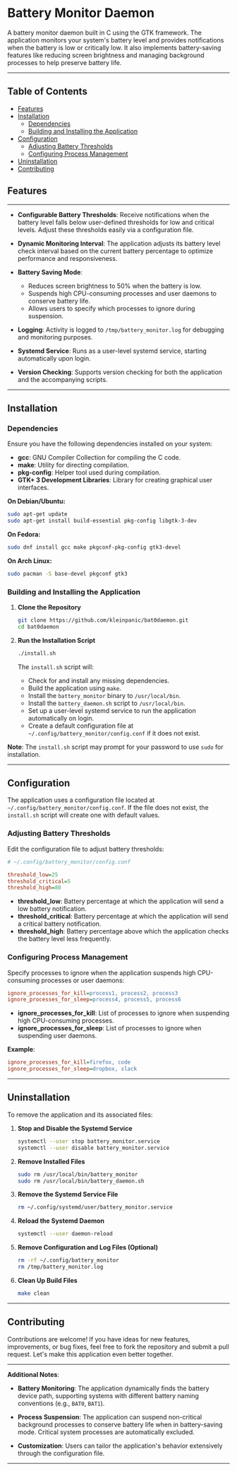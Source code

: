# Battery Monitor Daemon

A battery monitor daemon built in C using the GTK framework. The application monitors your system's battery level and provides notifications when the battery is low or critically low. It also implements battery-saving features like reducing screen brightness and managing background processes to help preserve battery life.

---

## Table of Contents

- [Features](#features)
- [Installation](#installation)
  - [Dependencies](#dependencies)
  - [Building and Installing the Application](#building-and-installing-the-application)
- [Configuration](#configuration)
  - [Adjusting Battery Thresholds](#adjusting-battery-thresholds)
  - [Configuring Process Management](#configuring-process-management)
- [Uninstallation](#uninstallation)
- [Contributing](#contributing)

## Features

---

- **Configurable Battery Thresholds**: Receive notifications when the battery level falls below user-defined thresholds for low and critical levels. Adjust these thresholds easily via a configuration file.

- **Dynamic Monitoring Interval**: The application adjusts its battery level check interval based on the current battery percentage to optimize performance and responsiveness.

- **Battery Saving Mode**:
  - Reduces screen brightness to 50% when the battery is low.
  - Suspends high CPU-consuming processes and user daemons to conserve battery life.
  - Allows users to specify which processes to ignore during suspension.

- **Logging**: Activity is logged to `/tmp/battery_monitor.log` for debugging and monitoring purposes.

- **Systemd Service**: Runs as a user-level systemd service, starting automatically upon login.

- **Version Checking**: Supports version checking for both the application and the accompanying scripts.

---

## Installation

### Dependencies

Ensure you have the following dependencies installed on your system:

- **gcc**: GNU Compiler Collection for compiling the C code.
- **make**: Utility for directing compilation.
- **pkg-config**: Helper tool used during compilation.
- **GTK+ 3 Development Libraries**: Library for creating graphical user interfaces.

**On Debian/Ubuntu:**

```bash
sudo apt-get update
sudo apt-get install build-essential pkg-config libgtk-3-dev
```

**On Fedora:**

```bash
sudo dnf install gcc make pkgconf-pkg-config gtk3-devel
```

**On Arch Linux:**

```bash
sudo pacman -S base-devel pkgconf gtk3
```

### Building and Installing the Application

1. **Clone the Repository**

   ```bash
   git clone https://github.com/kleinpanic/bat0daemon.git
   cd bat0daemon
   ```

2. **Run the Installation Script**

   ```bash
   ./install.sh
   ```

   The `install.sh` script will:

   - Check for and install any missing dependencies.
   - Build the application using `make`.
   - Install the `battery_monitor` binary to `/usr/local/bin`.
   - Install the `battery_daemon.sh` script to `/usr/local/bin`.
   - Set up a user-level systemd service to run the application automatically on login.
   - Create a default configuration file at `~/.config/battery_monitor/config.conf` if it does not exist.

**Note**: The `install.sh` script may prompt for your password to use `sudo` for installation.

---

## Configuration

The application uses a configuration file located at `~/.config/battery_monitor/config.conf`. If the file does not exist, the `install.sh` script will create one with default values.

### Adjusting Battery Thresholds

Edit the configuration file to adjust battery thresholds:

```ini
# ~/.config/battery_monitor/config.conf

threshold_low=25
threshold_critical=5
threshold_high=80
```

- **threshold_low**: Battery percentage at which the application will send a low battery notification.
- **threshold_critical**: Battery percentage at which the application will send a critical battery notification.
- **threshold_high**: Battery percentage above which the application checks the battery level less frequently.

### Configuring Process Management

Specify processes to ignore when the application suspends high CPU-consuming processes or user daemons:

```ini
ignore_processes_for_kill=process1, process2, process3
ignore_processes_for_sleep=process4, process5, process6
```

- **ignore_processes_for_kill**: List of processes to ignore when suspending high CPU-consuming processes.
- **ignore_processes_for_sleep**: List of processes to ignore when suspending user daemons.

**Example**:

```ini
ignore_processes_for_kill=firefox, code
ignore_processes_for_sleep=dropbox, slack
```

---

## Uninstallation

To remove the application and its associated files:

1. **Stop and Disable the Systemd Service**

   ```bash
   systemctl --user stop battery_monitor.service
   systemctl --user disable battery_monitor.service
   ```

2. **Remove Installed Files**

   ```bash
   sudo rm /usr/local/bin/battery_monitor
   sudo rm /usr/local/bin/battery_daemon.sh
   ```

3. **Remove the Systemd Service File**

   ```bash
   rm ~/.config/systemd/user/battery_monitor.service
   ```

4. **Reload the Systemd Daemon**

   ```bash
   systemctl --user daemon-reload
   ```

5. **Remove Configuration and Log Files (Optional)**

   ```bash
   rm -rf ~/.config/battery_monitor
   rm /tmp/battery_monitor.log
   ```

6. **Clean Up Build Files**

   ```bash
   make clean
   ```

---

## Contributing

Contributions are welcome! If you have ideas for new features, improvements, or bug fixes, feel free to fork the repository and submit a pull request. Let's make this application even better together.

---

**Additional Notes**:

- **Battery Monitoring**: The application dynamically finds the battery device path, supporting systems with different battery naming conventions (e.g., `BAT0`, `BAT1`).

- **Process Suspension**: The application can suspend non-critical background processes to conserve battery life when in battery-saving mode. Critical system processes are automatically excluded.

- **Customization**: Users can tailor the application's behavior extensively through the configuration file.

---

